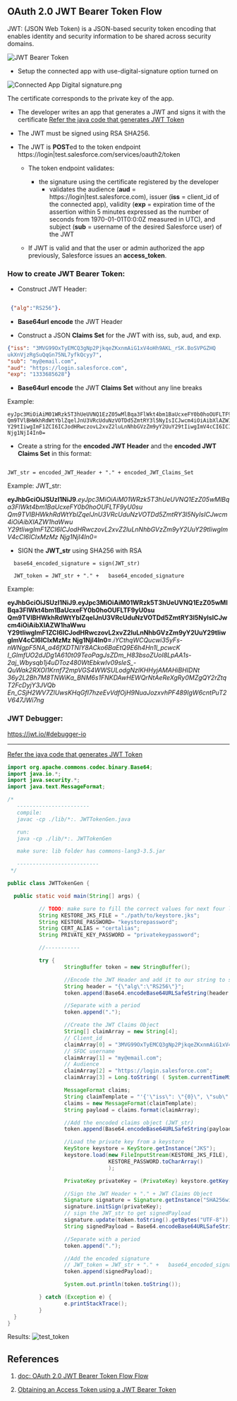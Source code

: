 

## OAuth 2.0 JWT Bearer Token Flow

JWT: (JSON Web Token) is a JSON-based security token encoding that enables identity and security information to be shared across security domains.


![JWT Bearer Token](https://s3.amazonaws.com/dfc-wiki/en/images/9/9d/OAuthJWTBearerTokenFlow.png)


-  Setup the connected app with use-digital-signature option turned on

![Connected App Digital signature.png](img/connectApp-DigitalCert.png)

The certificate corresponds to the private key of the app.



- The developer writes an app that generates a JWT and signs it with the certificate
[Refer the java code that generates JWT Token](./java/JWTTokenGen.java)

- The JWT must be signed using RSA SHA256.



- The JWT is **POST**ed  to the token endpoint https://login|test.salesforce.com/services/oauth2/token

  - The token endpoint validates:
    - the signature using the certificate registered by the developer
      - validates the audience (**aud** = https://login|test.salesforce.com), issuer (**iss** = client_id of the connected app), validity (**exp** = expiration time of the assertion within 5 minutes  expressed as the number of seconds from 1970-01-01T0:0:0Z measured in UTC), and subject (**sub** = username of the desired Salesforce user) of the JWT

  - If JWT is valid and that the user or admin authorized the app previously, Salesforce issues an **access_token**.


### How to create JWT Bearer Token:

- Construct JWT Header:

```json

 {"alg":"RS256"}.

```

- **Base64url encode** the JWT Header

- Construct a JSON **Claims Set** for the JWT with iss, sub, aud, and exp.


```json
{"iss": "3MVG99OxTyEMCQ3gNp2PjkqeZKxnmAiG1xV4oHh9AKL_rSK.BoSVPGZHQ
ukXnVjzRgSuQqGn75NL7yfkQcyy7",
"sub": "my@email.com",
"aud": "https://login.salesforce.com",
"exp": "1333685628"}


```

- **Base64url encode** the JWT **Claims Set** without any line breaks

Example:
```
eyJpc3MiOiAiM01WRzk5T3hUeUVNQ1EzZ05wMlBqa3FlWkt4bm1BaUcxeFY0b0hoOUFLTF9yU0su
Qm9TVlBHWkhRdWtYblZqelJnU3VRcUduNzVOTDd5ZmtRY3l5NyIsICJwcm4iOiAibXlAZW1haWwu
Y29tIiwgImF1ZCI6ICJodHRwczovL2xvZ2luLnNhbGVzZm9yY2UuY29tIiwgImV4cCI6ICIxMzMz
Njg1NjI4In0=

```


- Create a string for the **encoded JWT Header** and the **encoded JWT Claims Set** in this format:

```

JWT_str = encoded_JWT_Header + "." + encoded_JWT_Claims_Set

```
Example: JWT_str:


**eyJhbGciOiJSUzI1NiJ9**.*eyJpc3MiOiAiM01WRzk5T3hUeUVNQ1EzZ05wMlBqa3FlWkt4bm1BaUcxeFY0b0hoOUFLTF9yU0su
Qm9TVlBHWkhRdWtYblZqelJnU3VRcUduNzVOTDd5ZmtRY3l5NyIsICJwcm4iOiAibXlAZW1haWwu
Y29tIiwgImF1ZCI6ICJodHRwczovL2xvZ2luLnNhbGVzZm9yY2UuY29tIiwgImV4cCI6ICIxMzMz
Njg1NjI4In0=*



- SIGN the **JWT_str** using SHA256 with RSA

```
  base64_encoded_signature = sign(JWT_str)

  JWT_token = JWT_str + "." +   base64_encoded_signature

```

Example:

**eyJhbGciOiJSUzI1NiJ9.eyJpc3MiOiAiM01WRzk5T3hUeUVNQ1EzZ05wMlBqa3FlWkt4bm1BaUcxeFY0b0hoOUFLTF9yU0su
Qm9TVlBHWkhRdWtYblZqelJnU3VRcUduNzVOTDd5ZmtRY3l5NyIsICJwcm4iOiAibXlAZW1haWwu
Y29tIiwgImF1ZCI6ICJodHRwczovL2xvZ2luLnNhbGVzZm9yY2UuY29tIiwgImV4cCI6ICIxMzMz
Njg1NjI4In0=**.*iYCthqWCQucwi35yFs-nWNgpF5NA_a46fXDTNIY8ACko6BaEtQ9E6h4Hn1l_pcwcK​
I_GlmfUO2dJDg1A610t09TeoPagJsZDm_H83bsoZUoI8LpAA1s-2aj_Wbysqb1j4uDToz​
480WtEbkwIv09sIeS_-QuWak2RXOl1Krnf72mpVGS4WWSULodgNzlKHHyjAMAHiBHIDNt​
36y2L2Bh7M8TNWiKa_BNM6s1FNKDAwHEWQrNtAeReXgRy0MZgQY2rZtqT2FcDyjY3JVQb​
En_CSjH2WV7ZlUwsKHqGfI7hzeEvVdfOjH9NuaJozxvhPF489IgW6cntPuT2V647JWi7ng*


### JWT Debugger:

https://jwt.io/#debugger-io

--------------------





[Refer the java code that generates JWT Token](./java/JWTTokenGen.java)

``` java
import org.apache.commons.codec.binary.Base64;
import java.io.*;
import java.security.*;
import java.text.MessageFormat;

/*
   -----------------------
   compile:
   javac -cp ./lib/*:. JWTTokenGen.java

   run:
   java -cp ./lib/*:. JWTTokenGen

   make sure: lib folder has commons-lang3-3.5.jar

   --------------------------
 */

public class JWTTokenGen {

  public static void main(String[] args) {

          // TODO: make sure to fill the correct values for next four lines
          String KESTORE_JKS_FILE = "./path/to/keystore.jks";
          String KESTORE_PASSWORD= "keystorepassword";
          String CERT_ALIAS = "certalias";
          String PRIVATE_KEY_PASSWORD = "privatekeypassword";

          //-----------

          try {
                  StringBuffer token = new StringBuffer();

                  //Encode the JWT Header and add it to our string to sign
                  String header = "{\"alg\":\"RS256\"}";
                  token.append(Base64.encodeBase64URLSafeString(header.getBytes("UTF-8")));

                  //Separate with a period
                  token.append(".");

                  //Create the JWT Claims Object
                  String[] claimArray = new String[4];
                  // Client_id
                  claimArray[0] = "3MVG99OxTyEMCQ3gNp2PjkqeZKxnmAiG1xV4oHh9AKL_rSK.BoSVPGZHQukXnVjzRgSuQqGn75NL7yfkQcyy7";
                  // SFDC username
                  claimArray[1] = "my@email.com";
                  // Audience
                  claimArray[2] = "https://login.salesforce.com";
                  claimArray[3] = Long.toString( ( System.currentTimeMillis()/1000 ) + 300);

                  MessageFormat claims;
                  String claimTemplate = "'{'\"iss\": \"{0}\", \"sub\": \"{1}\", \"aud\": \"{2}\", \"exp\": \"{3}\"'}'";
                  claims = new MessageFormat(claimTemplate);
                  String payload = claims.format(claimArray);

                  //Add the encoded claims object (JWT_str)
                  token.append(Base64.encodeBase64URLSafeString(payload.getBytes("UTF-8")));

                  //Load the private key from a keystore
                  KeyStore keystore = KeyStore.getInstance("JKS");
                  keystore.load(new FileInputStream(KESTORE_JKS_FILE),
                                KESTORE_PASSWORD.toCharArray()
                                );

                  PrivateKey privateKey = (PrivateKey) keystore.getKey(CERT_ALIAS, PRIVATE_KEY_PASSWORD.toCharArray());

                  //Sign the JWT Header + "." + JWT Claims Object
                  Signature signature = Signature.getInstance("SHA256withRSA");
                  signature.initSign(privateKey);
                  // sign the JWT_str to get signedPayload
                  signature.update(token.toString().getBytes("UTF-8"));
                  String signedPayload = Base64.encodeBase64URLSafeString(signature.sign());

                  //Separate with a period
                  token.append(".");

                  //Add the encoded signature
                  // JWT_token = JWT_str + "." +   base64_encoded_signature
                  token.append(signedPayload);

                  System.out.println(token.toString());

          } catch (Exception e) {
                  e.printStackTrace();
          }
  }
}

```


Results:
![test_token](./img/auth_code/testing_token.png)



## References
1. [doc: OAuth 2.0 JWT Bearer Token Flow Flow](https://help.salesforce.com/articleView?id=remoteaccess_oauth_jwt_flow.htm&type=0)

2. [Obtaining an Access Token using a JWT Bearer Token](https://developer.salesforce.com/page/Digging_Deeper_into_OAuth_2.0_on_Force.com#Obtaining_an_Access_Token_using_a_JWT_Bearer_Token)
